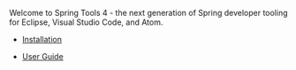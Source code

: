 Welcome to Spring Tools 4 - the next generation of Spring developer tooling for Eclipse, Visual Studio Code, and Atom.

* [Installation](https://github.com/spring-projects/sts4/wiki/Installation)

* [User Guide](https://github.com/spring-projects/sts4/wiki/User-Guide)

